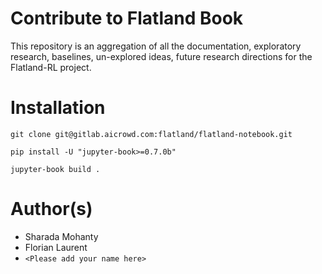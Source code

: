 # Contribute to Flatland Book

This repository is an aggregation of all the documentation, exploratory research, baselines, un-explored ideas, future research directions for the Flatland-RL project.

# Installation
```
git clone git@gitlab.aicrowd.com:flatland/flatland-notebook.git

pip install -U "jupyter-book>=0.7.0b"

jupyter-book build .
```

# Author(s)
* Sharada Mohanty
* Florian Laurent
* `<Please add your name here>`